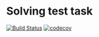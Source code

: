 # Solving test task

[![Build Status](https://travis-ci.com/VitaliyNasypov/Solving_test_task.svg?branch=master)](https://travis-ci.com/VitaliyNasypov/Solving_test_task)
[![codecov](https://codecov.io/gh/VitaliyNasypov/Solving_test_task/branch/master/graph/badge.svg)](https://codecov.io/gh/VitaliyNasypov/Solving_test_task)